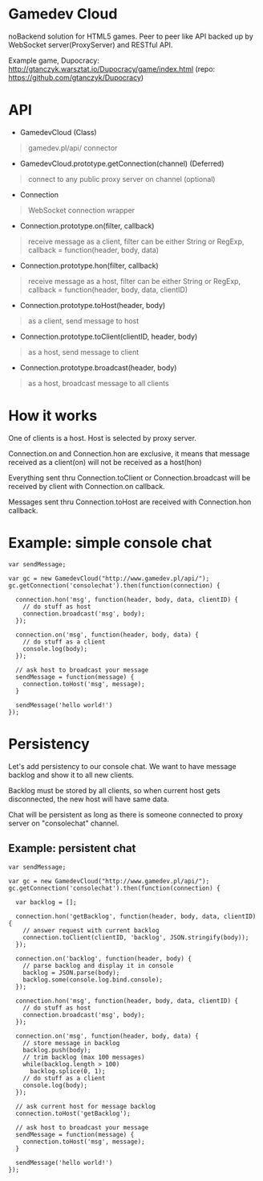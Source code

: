 Gamedev Cloud
=============

noBackend solution for HTML5 games. Peer to peer like API backed up by WebSocket server(ProxyServer) and RESTful API.

Example game, Dupocracy:
http://gtanczyk.warsztat.io/Dupocracy/game/index.html (repo: https://github.com/gtanczyk/Dupocracy)

API
===

- GamedevCloud (Class)
> gamedev.pl/api/ connector

- GamedevCloud.prototype.getConnection(channel) (Deferred)
> connect to any public proxy server on channel (optional)

- Connection
> WebSocket connection wrapper

- Connection.prototype.on(filter, callback)
> receive message as a client, filter can be either String or RegExp, callback = function(header, body, data)

- Connection.prototype.hon(filter, callback)
> receive message as a host, filter can be either String or RegExp, callback = function(header, body, data, clientID)

- Connection.prototype.toHost(header, body)
> as a client, send message to host

- Connection.prototype.toClient(clientID, header, body)
> as a host, send message to client

- Connection.prototype.broadcast(header, body)
> as a host, broadcast message to all clients

How it works
============

One of clients is a host. Host is selected by proxy server.

Connection.on and Connection.hon are exclusive, it means that message received as a client(on) will not be received as a host(hon)

Everything sent thru Connection.toClient or Connection.broadcast will be received by client with Connection.on callback.

Messages sent thru Connection.toHost are received with Connection.hon callback.

Example: simple console chat
==========

    var sendMessage;
    
    var gc = new GamedevCloud("http://www.gamedev.pl/api/"); 
    gc.getConnection('consolechat').then(function(connection) {
    
      connection.hon('msg', function(header, body, data, clientID) {
        // do stuff as host
        connection.broadcast('msg', body);
      });
      
      connection.on('msg', function(header, body, data) {
        // do stuff as a client
        console.log(body);
      });  
      
      // ask host to broadcast your message
      sendMessage = function(message) {
        connection.toHost('msg', message);
      }      
      
      sendMessage('hello world!')
    });

Persistency
===========

Let's add persistency to our console chat. We want to have message backlog and show it to all new clients.

Backlog must be stored by all clients, so when current host gets disconnected, the new host will have same data.

Chat will be persistent as long as there is someone connected to proxy server on "consolechat" channel.

Example: persistent chat
------------------------

    var sendMessage;
    
    var gc = new GamedevCloud("http://www.gamedev.pl/api/"); 
    gc.getConnection('consolechat').then(function(connection) {
    
      var backlog = [];
      
      connection.hon('getBacklog', function(header, body, data, clientID) {
        // answer request with current backlog
        connection.toClient(clientID, 'backlog', JSON.stringify(body));
      });
      
      connection.on('backlog', function(header, body) {
        // parse backlog and display it in console
        backlog = JSON.parse(body);
        backlog.some(console.log.bind.console);
      });
    
      connection.hon('msg', function(header, body, data, clientID) {
        // do stuff as host
        connection.broadcast('msg', body);
      });
      
      connection.on('msg', function(header, body, data) {
        // store message in backlog
        backlog.push(body);
        // trim backlog (max 100 messages)
        while(backlog.length > 100)
          backlog.splice(0, 1);
        // do stuff as a client
        console.log(body);
      });  
      
      // ask current host for message backlog
      connection.toHost('getBacklog');
      
      // ask host to broadcast your message
      sendMessage = function(message) {
        connection.toHost('msg', message);
      }      
      
      sendMessage('hello world!')
    });
